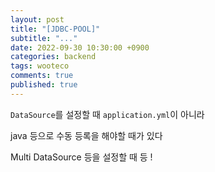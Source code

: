 ```yaml
---
layout: post
title: "[JDBC-POOL]"
subtitle: "..."
date: 2022-09-30 10:30:00 +0900
categories: backend
tags: wooteco
comments: true
published: true
---
```


`DataSource`를 설정할 때 `application.yml`이 아니라 

java 등으로 수동 등록을 해야할 때가 있다

Multi DataSource 등을 설정할 때 등 !
